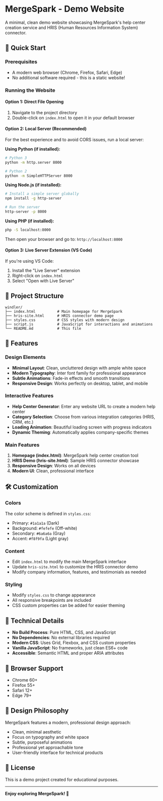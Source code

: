 # MergeSpark - Demo Website

A minimal, clean demo website showcasing MergeSpark's help center creation service and HRIS (Human Resources Information System) connector.

## 🚀 Quick Start

### Prerequisites
- A modern web browser (Chrome, Firefox, Safari, Edge)
- No additional software required - this is a static website!

### Running the Website

#### Option 1: Direct File Opening
1. Navigate to the project directory
2. Double-click on `index.html` to open it in your default browser

#### Option 2: Local Server (Recommended)
For the best experience and to avoid CORS issues, run a local server:

**Using Python (if installed):**
```bash
# Python 3
python -m http.server 8000

# Python 2
python -m SimpleHTTPServer 8000
```

**Using Node.js (if installed):**
```bash
# Install a simple server globally
npm install -g http-server

# Run the server
http-server -p 8000
```

**Using PHP (if installed):**
```bash
php -S localhost:8000
```

Then open your browser and go to: `http://localhost:8000`

#### Option 3: Live Server Extension (VS Code)
If you're using VS Code:
1. Install the "Live Server" extension
2. Right-click on `index.html`
3. Select "Open with Live Server"

## 📁 Project Structure

```
windler/
├── index.html          # Main homepage for MergeSpark
├── hris-site.html      # HRIS connector demo page
├── styles.css          # CSS styles with modern design
├── script.js           # JavaScript for interactions and animations
└── README.md           # This file
```

## 🎨 Features

### Design Elements
- **Minimal Layout**: Clean, uncluttered design with ample white space
- **Modern Typography**: Inter font family for professional appearance
- **Subtle Animations**: Fade-in effects and smooth transitions
- **Responsive Design**: Works perfectly on desktop, tablet, and mobile

### Interactive Features
- **Help Center Generator**: Enter any website URL to create a modern help center
- **Category Selection**: Choose from various integration categories (HRIS, CRM, etc.)
- **Loading Animation**: Beautiful loading screen with progress indicators
- **Dynamic Theming**: Automatically applies company-specific themes

### Main Features
1. **Homepage (index.html)**: MergeSpark help center creation tool
2. **HRIS Demo (hris-site.html)**: Sample HRIS connector showcase
3. **Responsive Design**: Works on all devices
4. **Modern UI**: Clean, professional interface

## 🛠️ Customization

### Colors
The color scheme is defined in `styles.css`:
- Primary: `#1a1a1a` (Dark)
- Background: `#fefefe` (Off-white)
- Secondary: `#6a6a6a` (Gray)
- Accent: `#f8f9fa` (Light gray)

### Content
- Edit `index.html` to modify the main MergeSpark interface
- Update `hris-site.html` to customize the HRIS connector demo
- Modify company information, features, and testimonials as needed

### Styling
- Modify `styles.css` to change appearance
- All responsive breakpoints are included
- CSS custom properties can be added for easier theming

## 🔧 Technical Details

- **No Build Process**: Pure HTML, CSS, and JavaScript
- **No Dependencies**: No external libraries required
- **Modern CSS**: Uses Grid, Flexbox, and CSS custom properties
- **Vanilla JavaScript**: No frameworks, just clean ES6+ code
- **Accessible**: Semantic HTML and proper ARIA attributes

## 📱 Browser Support

- Chrome 60+
- Firefox 55+
- Safari 12+
- Edge 79+

## 🎯 Design Philosophy

MergeSpark features a modern, professional design approach:
- Clean, minimal aesthetic
- Focus on typography and white space
- Subtle, purposeful animations
- Professional yet approachable tone
- User-friendly interface for technical products

## 📄 License

This is a demo project created for educational purposes.

---

**Enjoy exploring MergeSpark! 🚀**
